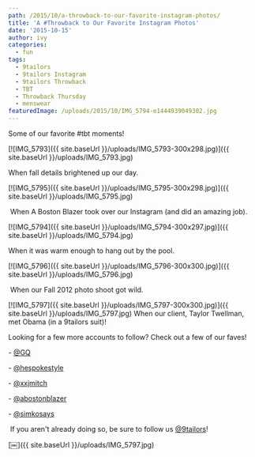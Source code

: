 ```yaml
---
path: /2015/10/a-throwback-to-our-favorite-instagram-photos/
title: 'A #Throwback to Our Favorite Instagram Photos'
date: '2015-10-15'
author: ivy
categories:
  - fun
tags:
  - 9tailors
  - 9tailors Instagram
  - 9tailors Throwback
  - TBT
  - Throwback Thursday
  - menswear
featuredImage: /uploads/2015/10/IMG_5794-e1444939049302.jpg
---
```

Some of our favorite #tbt moments!

 [![IMG_5793]({{ site.baseUrl }}/uploads/IMG_5793-300x298.jpg)]({{ site.baseUrl }}/uploads/IMG_5793.jpg) 

When fall details brightened up our day.

 [![IMG_5795]({{ site.baseUrl }}/uploads/IMG_5795-300x298.jpg)]({{ site.baseUrl }}/uploads/IMG_5795.jpg) 

 When A Boston Blazer took over our Instagram (and did an amazing job).

[![IMG_5794]({{ site.baseUrl }}/uploads/IMG_5794-300x297.jpg)]({{ site.baseUrl }}/uploads/IMG_5794.jpg)

When it was warm enough to hang out by the pool.

[![IMG_5796]({{ site.baseUrl }}/uploads/IMG_5796-300x300.jpg)]({{ site.baseUrl }}/uploads/IMG_5796.jpg)

 When our Fall 2012 photo shoot got wild.

 [![IMG_5797]({{ site.baseUrl }}/uploads/IMG_5797-300x300.jpg)]({{ site.baseUrl }}/uploads/IMG_5797.jpg) When our client, Taylor Twellman, met Obama (in a 9tailors suit)!

Looking for a few more accounts to follow? Check out a few of our faves!

\- [@GQ](https://instagram.com/gq/)

\- [@hespokestyle](https://instagram.com/hespokestyle)

\- [@xxjmitch](https://instagram.com/xxjmitch)

\- [@abostonblazer](https://instagram.com/abostonblazer)

\- [@simkosays](https://instagram.com/simkosays)

 If you aren't already doing so, be sure to follow us [@9tailors](https://instagram.com/9tailors/)!

[￼]({{ site.baseUrl }}/uploads/IMG_5797.jpg)